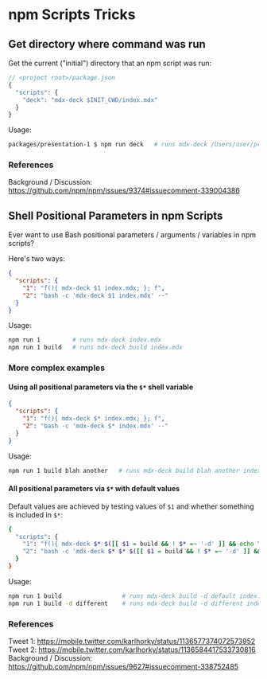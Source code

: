 # npm Scripts Tricks

## Get directory where command was run

Get the current ("initial") directory that an npm script was run:

```js
// <project root>/package.json
{
  "scripts": {
    "deck": "mdx-deck $INIT_CWD/index.mdx"
  }
}
```

Usage:

```sh
packages/presentation-1 $ npm run deck   # runs mdx-deck /Users/user/projects/decks/packages/presentation-1/index.mdx
```

### References

Background / Discussion: https://github.com/npm/npm/issues/9374#issuecomment-339004386

## Shell Positional Parameters in npm Scripts

Ever want to use Bash positional parameters / arguments / variables in npm scripts?

Here's two ways:

```json
{
  "scripts": {
    "1": "f(){ mdx-deck $1 index.mdx; }; f",
    "2": "bash -c 'mdx-deck $1 index.mdx' --"
  }
}
```

Usage:

```sh
npm run 1         # runs mdx-deck index.mdx
npm run 1 build   # runs mdx-deck build index.mdx
```

### More complex examples

#### Using all positional parameters via the `$*` shell variable

```json
{
  "scripts": {
    "1": "f(){ mdx-deck $* index.mdx; }; f",
    "2": "bash -c 'mdx-deck $* index.mdx' --"
  }
}
```

Usage:

```sh
npm run 1 build blah another   # runs mdx-deck build blah another index.mdx
```

#### All positional parameters via `$*` with default values

Default values are achieved by testing values of `$1` and whether something is included in `$*`:

```sh
{
  "scripts": {
    "1": "f(){ mdx-deck $* $([[ $1 = build && ! $* =~ '-d' ]] && echo \"-d default\" || echo \"\") index.mdx; }; f",
    "2": "bash -c 'mdx-deck $* $* $([[ $1 = build && ! $* =~ '-d' ]] && echo \"-d default\" || echo \"\") index.mdx' --"
  }
}
```

Usage:

```sh
npm run 1 build                 # runs mdx-deck build -d default index.mdx
npm run 1 build -d different    # runs mdx-deck build -d different index.mdx
```

### References

Tweet 1: https://mobile.twitter.com/karlhorky/status/1136577374072573952<br>
Tweet 2: https://mobile.twitter.com/karlhorky/status/1136584417533730816<br>
Background / Discussion: https://github.com/npm/npm/issues/9627#issuecomment-338752485
